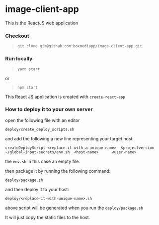 # image-client-app
This is the ReactJS web application




### Checkout

> ```git clone git@github.com:boxmediapp/image-client-app.git```

### Run locally

>```yarn start```

or
>```npm start```

This React JS application is created with ```create-react-app```

### How to deploy it to your own server

open the following file with an editor

```deploy/create_deploy_scripts.sh```

and add the following a new line representing your target host:

```createDeployScript <replace-it-with-a-unique-name>  $projectversion  ~/global-input-secrets/env.sh  <host-name>      <user-name> ```

the ```env.sh``` in this case an empty file.

 then package it by running the following command:

 ```deploy/package.sh```

 and then deploy it to your host:

 ```deploy/<replace-it-with-unique-name>.sh```

 above script will be generated when you run the ```deploy/package.sh```

It will just copy the static files to the host.
